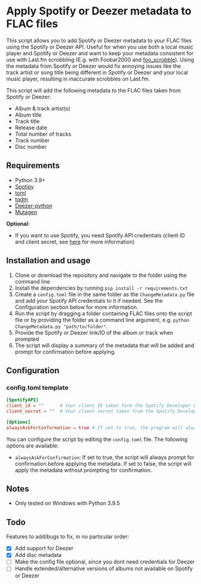 # Apply Spotify or Deezer metadata to FLAC files

This script allows you to add Spotify or Deezer metadata to your FLAC files using the Spotify or Deezer API. Useful for when you use both a local music player and Spotify or Deezer and want to keep your metadata consistent for use with Last.fm scrobbling (E.g. with Foobar2000 and [foo_scrobble](https://github.com/gix/foo_scrobble)). Using the metadata from Spotify or Deezer would fix annoying issues like the track artist or song title being different in Spotify or Deezer and your local music player, resulting in inaccurate scrobbles on Last.fm.

This script will add the following metadata to the FLAC files taken from Spotify or Deezer:

- Album & track artist(s)
- Album title
- Track title
- Release date
- Total number of tracks
- Track number
- Disc number

## Requirements

- Python 3.9+
- [Spotipy](https://pypi.org/project/spotipy/)
- [toml](https://pypi.org/project/toml/)
- [tqdm](https://pypi.org/project/tqdm/)
- [Deezer-python](https://pypi.org/project/deezer-python/)
- [Mutagen](https://pypi.org/project/mutagen/)

**Optional:**

- If you want to use Spotify, you need Spotify API credentials (client ID and client secret, see [here](https://developer.spotify.com/dashboard/applications) for more information)

## Installation and usage

1. Clone or download the repository and navigate to the folder using the command line
2. Install the dependencies by running `pip install -r requirements.txt`
3. Create a `config.toml` file in the same folder as the `ChangeMetadata.py` file and add your Spotify API credentials to it if needed. See the Configuration section below for more information.
4. Run the script by dragging a folder containing FLAC files onto the script file or by providing the folder as a command line argument, e.g. `python ChangeMetadata.py "path/to/folder"`.
5. Provide the Spotify or Deezer link/ID of the album or track when prompted
6. The script will display a summary of the metadata that will be added and prompt for confirmation before applying.

## Configuration

### config.toml template

```toml
[SpotifyAPI]
client_id = ""      # Your client ID taken form the Spotify Developer Dashboard
client_secret = ""  # Your client secret taken from the Spotify Developer Dashboard

[Options]
alwaysAskForConformation = true # If set to true, the program will always ask for confirmation before applying the metadata changes
```

You can configure the script by editing the `config.toml` file. The following options are available:

- `alwaysAskForConfirmation`: If set to true, the script will always prompt for confirmation before applying the metadata. If set to false, the script will apply the metadata without prompting for confirmation.

## Notes

- Only tested on Windows with Python 3.9.5

## Todo

Features to add/bugs to fix, in no particular order:

- [x] Add support for Deezer
- [x] Add disc metadata
- [ ] Make the config file optional, since you dont need credentials for Deezer
- [ ] Handle extended/alternative versions of albums not available on Spotify or Deezer
